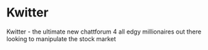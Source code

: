 # Kwitter
Kwitter - the ultimate new chattforum 4 all edgy millionaires out there looking to manipulate the stock market

